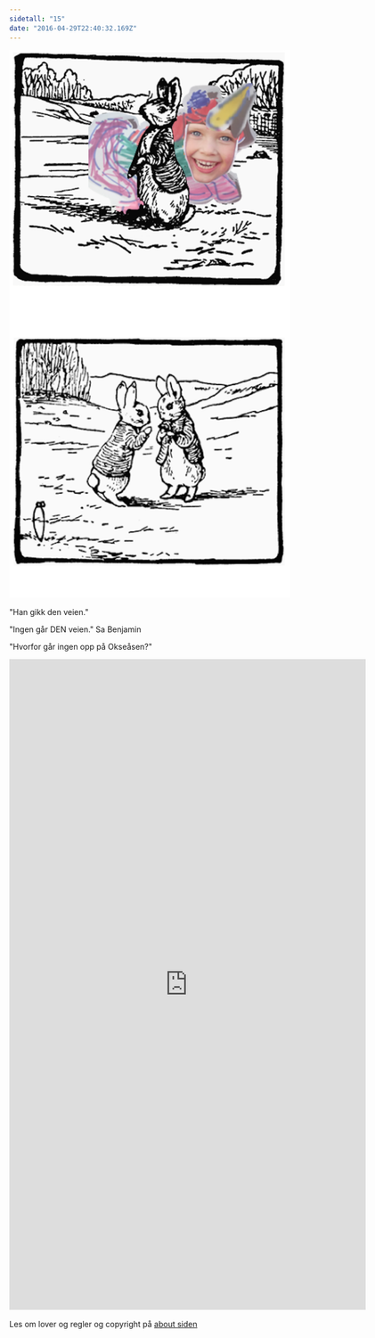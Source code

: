 ```yaml
---
sidetall: "15"
date: "2016-04-29T22:40:32.169Z"
---
```

![Geir Gliser'n Grevling & Herr Havre Rev](./16.png)



"Han gikk den veien."

"Ingen går DEN veien." Sa Benjamin

"Hvorfor går ingen opp på Okseåsen?"


<!--
The blue coated rabbit sat up with pricked ears—


"Whatever is the matter, Cousin Benjamin? Is it a cat? or John Stoat Ferret?"

"No, no, no! He's bagged my family—Geir "Gliser'n" Grevling—in a sack—have you seen him?"

"Geir "Gliser'n" Grevling! Cousin Benjamin?" -->

<!-- "Seven, Cousin Peter, and all of them twins! Did he come this way? Please tell me quick!"

"Yes, yes; not ten minutes since ... he said they were caterpillars; I did think they were kicking rather hard, for caterpillars." -->
<!--
"Which way? which way has he gone, Cousin Peter?"
"Hvilken vei gikk han?" -->



<!-- "He had a sack with something 'live in it; I watched him set a mole trap. Let me use my mind, Cousin Benjamin; tell me from the beginning." Benjamin did so. -->


<iframe src="https://docs.google.com/forms/d/e/1FAIpQLSdaU1qxlU76iRXUClnxtVycECOt0wqjnCQ8tT6mIzPJxbwDUg/viewform?embedded=true" width="640" height="1168" frameborder="0" marginheight="0" marginwidth="0">Loading...</iframe>


<!-- ##Her er dine tegninger:

![XX_side_x_](./x.png)

![XX_side_x_](./x.png)

![XX_side_x_](./x.png)


##Tusen takk
for at du var dugnadsdeltager og lastet opp en tegning til vår felles [Gatsby barnebokbutikk](https://www.gatsbyjs.org/tutorial/).

Hilsen Lillian 🦄 og Ola 😺 i laboraturiet i det bittelille Hvite Hus på Rodeløkka, Oslo, Norway, Earth, next to Venus.

Last opp en tegning til, men husk at Lillian 🦄 og Ola 😺 må lime inn tegningen din før den blir synlig på internett.


<iframe src="https://docs.google.com/forms/d/e/1FAIpQLSdaU1qxlU76iRXUClnxtVycECOt0wqjnCQ8tT6mIzPJxbwDUg/viewform?embedded=true" width="640" height="668" frameborder="0" marginheight="0" marginwidth="0">Loading...</iframe>
-->
Les om lover og regler og copyright
på [about siden](/about/)


